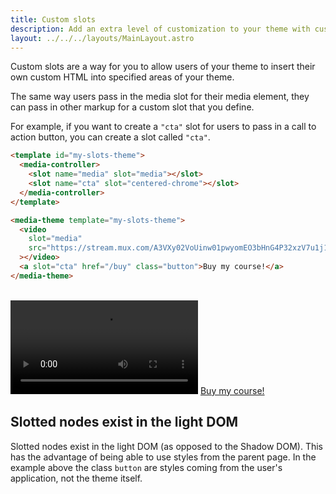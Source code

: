```yaml
---
title: Custom slots
description: Add an extra level of customization to your theme with custom slots
layout: ../../../layouts/MainLayout.astro
---
```


Custom slots are a way for you to allow users of your theme to insert their
own custom HTML into specified areas of your theme.

The same way users pass in the media slot for their media element, they can pass in
other markup for a custom slot that you define.

For example, if you want to create a `"cta"` slot for users to pass in a call to
action button, you can create a slot called `"cta"`.

```html
<template id="my-slots-theme">
  <media-controller>
    <slot name="media" slot="media"></slot>
    <slot name="cta" slot="centered-chrome"></slot>
  </media-controller>
</template>

<media-theme template="my-slots-theme">
  <video
    slot="media"
    src="https://stream.mux.com/A3VXy02VoUinw01pwyomEO3bHnG4P32xzV7u1j1FSzjNg/high.mp4"
  ></video>
  <a slot="cta" href="/buy" class="button">Buy my course!</a>
</media-theme>
```

<br>

<template id="my-slots-theme">
  <media-controller>
    <slot name="media" slot="media"></slot>
    <slot name="cta" slot="centered-chrome"></slot>
  </media-controller>
</template>

<media-theme template="my-slots-theme">
  <video
    slot="media"
    src="https://stream.mux.com/A3VXy02VoUinw01pwyomEO3bHnG4P32xzV7u1j1FSzjNg/high.mp4"
  ></video>
  <a slot="cta" href="/buy" class="button">Buy my course!</a>
</media-theme>

## Slotted nodes exist in the light DOM

Slotted nodes exist in the light DOM (as opposed to the Shadow DOM). 
This has the advantage of being able to use styles from the parent page. 
In the example above the class `button` are styles coming from the user's application, 
not the theme itself.
